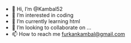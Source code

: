 - 👋 Hi, I’m @Kambal52
- 👀 I’m interested in coding
- 🌱 I’m currently learning html
- 💞️ I’m looking to collaborate on ...
- 📫 How to reach me furkankambal@gmail.com

<!---
Kambal52/Kambal52 is a ✨ special ✨ repository because its `README.md` (this file) appears on your GitHub profile.
You can click the Preview link to take a look at your changes.
--->
